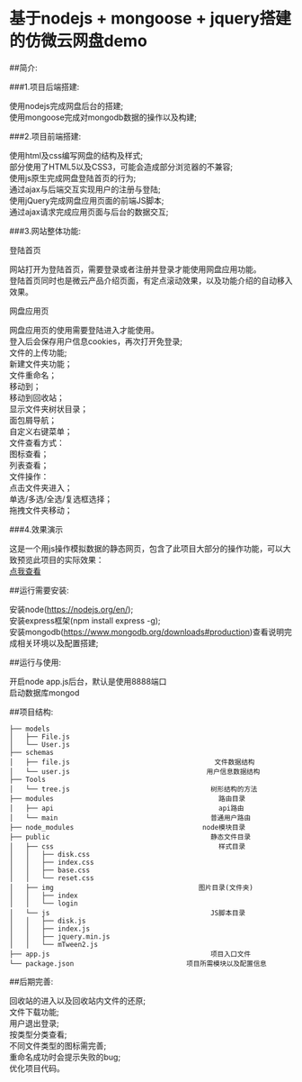 # 基于nodejs + mongoose + jquery搭建的仿微云网盘demo
##简介:

###1.项目后端搭建:

使用nodejs完成网盘后台的搭建;</br>
使用mongoose完成对mongodb数据的操作以及构建;</br>

###2.项目前端搭建:

使用html及css编写网盘的结构及样式;</br>
部分使用了HTML5以及CSS3，可能会造成部分浏览器的不兼容;</br>
使用js原生完成网盘登陆首页的行为;</br>
通过ajax与后端交互实现用户的注册与登陆;</br>
使用jQuery完成网盘应用页面的前端JS脚本;</br>
通过ajax请求完成应用页面与后台的数据交互;</br>

###3.网站整体功能:

登陆首页

网站打开为登陆首页，需要登录或者注册并登录才能使用网盘应用功能。</br>
登陆首页同时也是微云产品介绍页面，有定点滚动效果，以及功能介绍的自动移入效果。</br>

网盘应用页

网盘应用页的使用需要登陆进入才能使用。</br>
登入后会保存用户信息cookies，再次打开免登录;</br>
文件的上传功能;</br>
新建文件夹功能；</br>
文件重命名；</br>
移动到；</br>
移动到回收站；</br>
显示文件夹树状目录；</br>
面包屑导航；</br>
自定义右键菜单；</br>
文件查看方式：</br>
  图标查看；</br>
  列表查看；</br>
文件操作：</br>
  点击文件夹进入；</br>
  单选/多选/全选/复选框选择；</br>
  拖拽文件夹移动；</br>


###4.效果演示

这是一个用js操作模拟数据的静态网页，包含了此项目大部分的操作功能，可以大致预览此项目的实际效果：</br>
<a href="">点我查看</a></br>

  
##运行需要安装:

安装node(https://nodejs.org/en/);</br>
安装express框架(npm install express -g);</br>
安装mongodb(https://www.mongodb.org/downloads#production)查看说明完成相关环境以及配置搭建;</br>

##运行与使用:

开启node app.js后台，默认是使用8888端口</br>
启动数据库mongod</br>


##项目结构:
```
├── models
│   ├── File.js
│   └── User.js
├── schemas
│   ├── file.js                                    文件数据结构
│   └── user.js                                  用户信息数据结构
├── Tools
│   └── tree.js                                   树形结构的方法
├── modules                                         路由目录
│   ├── api                                         api路由
│   └── main                                      普通用户路由
├── node_modules                                node模块目录
├── public                                        静态文件目录
│   ├── css                                         样式目录
│   │   ├── disk.css                        
│   │   ├── index.css                    
│   │   ├── base.css                   
│   │   └── reset.css              
│   ├── img                                    图片目录(文件夹)
│   │   ├── index                                          
│   │   └── login                                          
│   └── js                                        JS脚本目录
│   │   ├── disk.js
│   │   ├── index.js
│   │   ├── jquery.min.js
│   │   └── mTween2.js
├── app.js                                        项目入口文件
└── package.json                            项目所需模块以及配置信息
```
##后期完善:

回收站的进入以及回收站内文件的还原;</br>
文件下载功能;</br>
用户退出登录;</br>
按类型分类查看;</br>
不同文件类型的图标需完善;</br>
重命名成功时会提示失败的bug;</br>
优化项目代码。</br>
